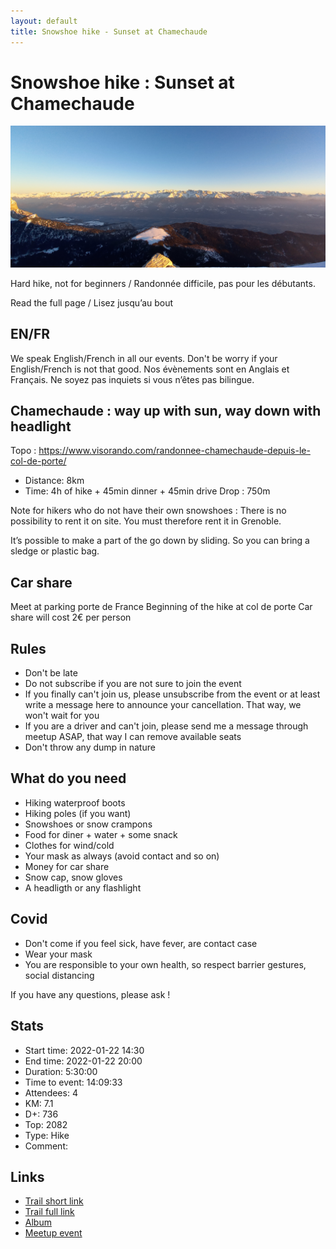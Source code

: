 ```yaml
---
layout: default
title: Snowshoe hike - Sunset at Chamechaude
---
```


# Snowshoe hike : Sunset at Chamechaude

![2022-01-22-chame](../img/orig/2022-01-22-chame.jpg)

Hard hike, not for beginners / Randonnée difficile, pas pour les débutants.

Read the full page / Lisez jusqu’au bout

##  EN/FR 
We speak English/French in all our events. Don't be worry if your English/French is not that good. Nos évènements sont en Anglais et Français. Ne soyez pas inquiets si vous n’êtes pas bilingue.

##  Chamechaude : way up with sun, way down with headlight 
Topo : https://www.visorando.com/randonnee-chamechaude-depuis-le-col-de-porte/
* Distance: 8km
* Time: 4h of hike + 45min dinner + 45min drive
Drop : 750m

Note for hikers who do not have their own snowshoes : There is no possibility to rent it on site. You must therefore rent it in Grenoble.

It’s possible to make a part of the go down by sliding. So you can bring a sledge or plastic bag.

##  Car share 
Meet at parking porte de France
Beginning of the hike at col de porte
Car share will cost 2€ per person

##  Rules 
- Don't be late
- Do not subscribe if you are not sure to join the event
- If you finally can't join us, please unsubscribe from the event or at least write a message here to announce your cancellation. That way, we won't wait for you
- If you are a driver and can't join, please send me a message through meetup ASAP, that way I can remove available seats
- Don't throw any dump in nature

##  What do you need 
- Hiking waterproof boots
- Hiking poles (if you want)
- Snowshoes or snow crampons
- Food for diner + water + some snack
- Clothes for wind/cold
- Your mask as always (avoid contact and so on)
- Money for car share
- Snow cap, snow gloves
- A headligth or any flashlight
##  Covid 
- Don't come if you feel sick, have fever, are contact case
- Wear your mask
- You are responsible to your own health, so respect barrier gestures, social distancing

If you have any questions, please ask !

## Stats

- Start time: 2022-01-22 14:30
- End time: 2022-01-22 20:00
- Duration: 5:30:00
- Time to event: 14:09:33
- Attendees: 4
- KM: 7.1
- D+: 736
- Top: 2082
- Type: Hike
- Comment: 

## Links

- [Trail short link](https://s.42l.fr/0ljy-4jn)
- [Trail full link]()
- [Album](https://binnette.github.io/GacImg2022/2022-01-22-Snowshoe-hike-Sunset-at-Chamechaude.html)
- [Meetup event](https://www.meetup.com/grenoble-adventure-club-english-french/events/283411967/)

